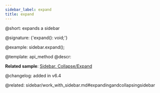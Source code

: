 ```yaml
---
sidebar_label: expand
title: expand
---          
```


@short: expands a sidebar

@signature: {'expand(): void;'}

@example:
sidebar.expand();


@template: api_method
@descr:


**Related sample**: [Sidebar. Collapse/Expand](https://snippet.dhtmlx.com/ydlltdq6)


@changelog: added in v6.4

@related: sidebar/work_with_sidebar.md#expandingandcollapsingsidebar
